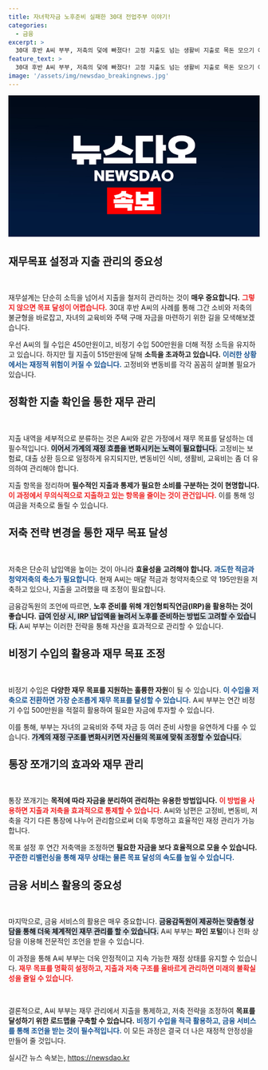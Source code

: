```yaml
---
title: 자녀학자금 노후준비 실패한 30대 전업주부 이야기!
categories:
  - 금융
excerpt: >
  30대 후반 A씨 부부, 저축의 덫에 빠졌다! 고정 지출도 넘는 생활비 지출로 목돈 모으기 어려운 상황. 전문가 조언대로 적금 줄이고 IRP 확대하면, 재정 흐름이 달라질 수 있다. 재무 목표 설정의 중요성, 지금 바로 확인해보세요!
feature_text: >
  30대 후반 A씨 부부, 저축의 덫에 빠졌다! 고정 지출도 넘는 생활비 지출로 목돈 모으기 어려운 상황. 전문가 조언대로 적금 줄이고 IRP 확대하면, 재정 흐름이 달라질 수 있다. 재무 목표 설정의 중요성, 지금 바로 확인해보세요!
image: '/assets/img/newsdao_breakingnews.jpg'
---
```


<p><img src="/assets/img/newsdao_breakingnews.jpg" alt="cryptoinkorea 속보" /></p>

<h2 data-ke-size="size26">재무목표 설정과 지출 관리의 중요성</h2>

<p data-ke-size="size16">&nbsp;</p> 

<p>재무설계는 단순히 소득을 넘어서 지출을 철저히 관리하는 것이 <strong>매우 중요합니다.</strong> <b><span style="color: #ee2323;">그렇지 않으면 목표 달성이 어렵습니다.</span></b> 30대 후반 A씨의 사례를 통해 그간 소비와 저축의 불균형을 바로잡고, 자녀의 교육비와 주택 구매 자금을 마련하기 위한 길을 모색해보겠습니다. </p>

<p>우선 A씨의 월 수입은 450만원이고, 비정기 수입 500만원을 더해 적정 소득을 유지하고 있습니다. 하지만 월 지출이 515만원에 달해 <strong>소득을 초과하고 있습니다.</strong> <b><span style="color: #1a5490;">이러한 상황에서는 재정적 위험이 커질 수 있습니다.</span></b> 고정비와 변동비를 각각 꼼꼼히 살펴볼 필요가 있습니다.</p>

<h2 data-ke-size="size26">정확한 지출 확인을 통한 재무 관리</h2>

<p data-ke-size="size16">&nbsp;</p> 

<p>지출 내역을 세부적으로 분류하는 것은 A씨와 같은 가정에서 재무 목표를 달성하는 데 필수적입니다. <b><span style="background-color: #21538527;">이어서 가계의 재정 흐름을 변화시키는 노력이 필요합니다.</span></b> 고정비는 보험료, 대출 상환 등으로 일정하게 유지되지만, 변동비인 식비, 생활비, 교육비는 좀 더 유의하여 관리해야 합니다. </p>

<p>지출 항목을 정리하며 <strong>필수적인 지출과 통제가 필요한 소비를 구분하는 것이 현명합니다.</strong> <b><span style="color: #ee2323;">이 과정에서 무의식적으로 지출하고 있는 항목을 줄이는 것이 관건입니다.</span></b> 이를 통해 잉여금을 저축으로 돌릴 수 있습니다.</p>

<h2 data-ke-size="size26">저축 전략 변경을 통한 재무 목표 달성</h2>

<p data-ke-size="size16">&nbsp;</p> 

<p>저축은 단순히 납입액을 높이는 것이 아니라 <strong>효율성을 고려해야 합니다.</strong> <b><span style="color: #1a5490;">과도한 적금과 청약저축의 축소가 필요합니다.</span></b> 현재 A씨는 매달 적금과 청약저축으로 약 195만원을 저축하고 있으나, 지출을 고려했을 때 조정이 필요합니다.</p>

<p>금융감독원의 조언에 따르면, <strong>노후 준비를 위해 개인형퇴직연금(IRP)을 활용하는 것이 좋습니다.</strong> <b><span style="background-color: #21538527;">급여 인상 시, IRP 납입액을 늘려서 노후를 준비하는 방법도 고려할 수 있습니다.</span></b> A씨 부부는 이러한 전략을 통해 자산을 효과적으로 관리할 수 있습니다.</p>

<h2 data-ke-size="size26">비정기 수입의 활용과 재무 목표 조정</h2>

<p data-ke-size="size16">&nbsp;</p> 

<p>비정기 수입은 <strong>다양한 재무 목표를 지원하는 훌륭한 자원</strong>이 될 수 있습니다. <b><span style="color: #1a5490;">이 수입을 저축으로 전환하면 가장 순조롭게 재무 목표를 달성할 수 있습니다.</span></b> A씨 부부는 연간 비정기 수입 500만원을 적절히 활용하여 필요한 자금에 투자할 수 있습니다.</p>

<p>이를 통해, 부부는 자녀의 교육비와 주택 자금 등 여러 준비 사항을 유연하게 다룰 수 있습니다. <b><span style="background-color: #21538527;">가계의 재정 구조를 변화시키면 자신들의 목표에 맞춰 조정할 수 있습니다.</span></b> </p>

<h2 data-ke-size="size26">통장 쪼개기의 효과와 재무 관리</h2>

<p data-ke-size="size16">&nbsp;</p> 

<p>통장 쪼개기는 <strong>목적에 따라 자금을 분리하여 관리하는 유용한 방법입니다.</strong> <b><span style="color: #ee2323;">이 방법을 사용하면 지출과 저축을 효과적으로 통제할 수 있습니다.</span></b> A씨와 남편은 고정비, 변동비, 저축을 각기 다른 통장에 나누어 관리함으로써 더욱 투명하고 효율적인 재정 관리가 가능합니다.</p>

<p>목표 설정 후 연간 저축액을 조정하면 <strong>필요한 자금을 보다 효율적으로 모을 수 있습니다.</strong> <b><span style="color: #1a5490;">꾸준한 리밸런싱을 통해 재무 상태는 물론 목표 달성의 속도를 높일 수 있습니다.</span></b> </p>

<h2 data-ke-size="size26">금융 서비스 활용의 중요성</h2>

<p data-ke-size="size16">&nbsp;</p> 

<p>마지막으로, 금융 서비스의 활용은 매우 중요합니다. <b><span style="background-color: #21538527;">금융감독원이 제공하는 맞춤형 상담을 통해 더욱 체계적인 재무 관리를 할 수 있습니다.</span></b> A씨 부부는 <strong>파인 포털</strong>이나 전화 상담을 이용해 전문적인 조언을 받을 수 있습니다.</p>

<p>이 과정을 통해 A씨 부부는 더욱 안정적이고 지속 가능한 재정 상태를 유지할 수 있습니다. <b><span style="color: #ee2323;">재무 목표를 명확히 설정하고, 지출과 저축 구조를 올바르게 관리하면 미래의 불확실성을 줄일 수 있습니다.</span></b> </p>

<p data-ke-size="size16">&nbsp;</p> 

<p>결론적으로, A씨 부부는 재무 관리에서 지출을 통제하고, 저축 전략을 조정하여 <strong>목표를 달성하기 위한 로드맵을 구축할 수 있습니다.</strong> <b><span style="color: #1a5490;">비정기 수입을 적극 활용하고, 금융 서비스를 통해 조언을 받는 것이 필수적입니다.</span></b> 이 모든 과정은 결국 더 나은 재정적 안정성을 만들어 줄 것입니다.</p>
실시간 뉴스 속보는, <a href="https://newsdao.kr" rel="dofollow">https://newsdao.kr</a>


